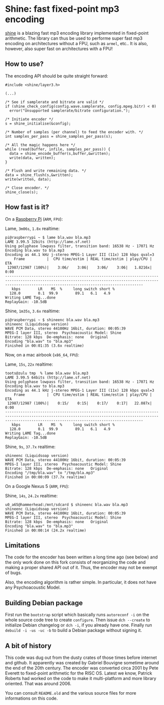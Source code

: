 Shine: fast fixed-point mp3 encoding
====================================

[shine](https://github.com/savonet/shine) is a blazing fast mp3 encoding library implemented in 
fixed-point arithmetic. The library can thus be used to performe super fast mp3 encoding on architectures
without a FPU, such as `armel`, etc.. It is also, however, also super fast on architectures with a FPU!

How to use?
-----------

The encoding API should be quite straight forward:

```
#include <shine/layer3.h>
  
(...)

/* See if samplerate and bitrate are valid */
if (shine_check_config(config.wave.samplerate, config.mpeg.bitr) < 0)
  error("Unsupported samplerate/bitrate configuration.");

/* Initiate encoder */
s = shine_initialise(&config);

/* Number of samples (per channel) to feed the encoder with. */
int samples_per_pass = shine_samples_per_pass(s);

/* All the magic happens here */
while (read(buffer, infile, samples_per_pass)) {
  data = shine_encode_buffer(s,buffer,&written);
  write(data, written);
}

/* Flush and write remaining data. */
data = shine_flush(s,&written);
write(written, data);

/* Close encoder. */
shine_close(s);
```

How fast is it?
---------------

On a [Raspberry Pi](http://www.raspberrypi.org/) (`ARM`, `FPU`):

Lame, `3m06s`, `1.8x` realtime:
```
pi@raspberrypi ~ $ lame bla.wav bla.mp3
LAME 3.99.5 32bits (http://lame.sf.net)
Using polyphase lowpass filter, transition band: 16538 Hz - 17071 Hz
Encoding bla.wav to bla.mp3
Encoding as 44.1 kHz j-stereo MPEG-1 Layer III (11x) 128 kbps qval=3
    Frame          |  CPU time/estim | REAL time/estim | play/CPU |    ETA
 12987/12987 (100%)|    3:06/    3:06|    3:06/    3:06|   1.8216x|    0:00
-----------------------------------------------------------------------------------------------------------------------------------------------------------------------------------------------------------
   kbps        LR    MS  %     long switch short %
  128.0        0.1  99.9        89.1   6.1   4.9
Writing LAME Tag...done
ReplayGain: -10.5dB
```

Shine, `1m35s`, `3.6x` realtime:
```
pi@raspberrypi ~ $ shineenc bla.wav bla.mp3
shineenc (Liquidsoap version)
WAVE PCM Data, stereo 44100Hz 16bit, duration: 00:05:39
MPEG-I layer III, stereo  Psychoacoustic Model: Shine
Bitrate: 128 kbps  De-emphasis: none   Original
Encoding "bla.wav" to "bla.mp3"
Finished in 00:01:35 (3.6x realtime)
```

Now, on a mac airbook (`x86_64`, `FPU`):

Lame, `15s`, `22x` realtime:
```
toots@zulu tmp  % lame bla.wav bla.mp3
LAME 3.99.5 64bits (http://lame.sf.net)
Using polyphase lowpass filter, transition band: 16538 Hz - 17071 Hz
Encoding bla.wav to bla.mp3
Encoding as 44.1 kHz j-stereo MPEG-1 Layer III (11x) 128 kbps qval=3
    Frame          |  CPU time/estim | REAL time/estim | play/CPU |    ETA
 12987/12987 (100%)|    0:15/    0:15|    0:17/    0:17|   22.087x|    0:00
-----------------------------------------------------------------------------------------------------------------------------------------------------------------------------------------------------------
   kbps        LR    MS  %     long switch short %
  128.0        0.1  99.9        89.1   6.1   4.9
Writing LAME Tag...done
ReplayGain: -10.5dB
```

Shine, `9s`, `37.7x` realtime:
```
shineenc (Liquidsoap version)
WAVE PCM Data, stereo 44100Hz 16bit, duration: 00:05:39
MPEG-I layer III, stereo  Psychoacoustic Model: Shine
Bitrate: 128 kbps  De-emphasis: none   Original
Encoding "/tmp/bla.wav" to "/tmp/bla.mp3"
Finished in 00:00:09 (37.7x realtime)
```

On a Google Nexus 5 (`ARM`, `FPU`):

Shine, `14s`, `24.2x` realtime:
```
u0_a65@hammerhead:/mnt/sdcard $ shineenc bla.wav bla.mp3
shineenc (Liquidsoap version)
WAVE PCM Data, stereo 44100Hz 16bit, duration: 00:05:39
MPEG-I layer III, stereo  Psychoacoustic Model: Shine
Bitrate: 128 kbps  De-emphasis: none   Original
Encoding "bla.wav" to "bla.mp3"
Finished in 00:00:14 (24.2x realtime)
```

Limitations
-----------

The code for the encoder has been written a long time ago (see below) and 
the only work done on this fork consists of reorganizing the code and making a 
proper shared API out of it. Thus, the encoder may not be exempt of bugs.

Also, the encoding algorithm is rather simple. In particular, it does not
have any Psychoacoustic Model.

Building Debian package
-----------------------
First run the `bootstrap` script which basically runs `autoreconf -i` on
the whole source code tree to create `configure`. Then issue `dch --create`
to initialize Debian changelog or `dch -i`, if you already have one. Finally
run `debuild -i -us -uc -b` to build a Debian package without signing it.

A bit of history
----------------

This code was dug out from the dusty crates of those times before internet 
and github. It apparently was created by Gabriel Bouvigne sometime around 
the end of the 20th century. The encoder was converted circa 2001 by Pete 
Everett to fixed-point arithmetic for the RISC OS. Latest we know, Patrick 
Roberts had worked on the code to make it multi-platform and more library
oriented. That was around 2006.

You can consult `README.old` and the various source files for more 
informations on this code.
